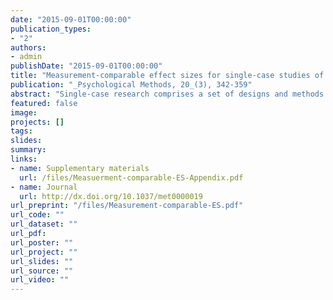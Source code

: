 ```yaml
---
date: "2015-09-01T00:00:00"
publication_types:
- "2"
authors:
- admin
publishDate: "2015-09-01T00:00:00"
title: "Measurement-comparable effect sizes for single-case studies of free-operant behavior"
publication: "_Psychological Methods, 20_(3), 342-359"
abstract: "Single-case research comprises a set of designs and methods for evaluating the effects of interventions, practices, or programs on individual cases, through comparison of outcomes measured at different points in time. Although there has long been interest in meta-analytic techniques for synthesizing single-case research, there has been little scrutiny of whether proposed effect sizes remain on a directly comparable metric when outcomes are measured using different operational procedures. Much of single-case research focuses on behavioral outcomes in free-operant contexts, which may be measured using a variety of different direct observation procedures. This article describes a suite of effect sizes for quantifying changes in free-operant behavior, motivated by an alternating renewal process model that allows measurement comparability to be established in precise terms. These effect size metrics have the advantage of comporting with how direct observation data are actually collected and summarized. Effect size estimators are proposed that are applicable when the behavior being measured remains stable within a given treatment condition. The methods are illustrated by 2 examples, including a re-analysis of a systematic review of the effects of choice-making opportunities on problem behavior."
featured: false
image: 
projects: []
tags: 
slides: 
summary: 
links:
- name: Supplementary materials
  url: /files/Measuerment-comparable-ES-Appendix.pdf
- name: Journal
  url: http://dx.doi.org/10.1037/met0000019
url_preprint: "/files/Measurement-comparable-ES.pdf"
url_code: ""
url_dataset: ""
url_pdf: 
url_poster: ""
url_project: ""
url_slides: ""
url_source: ""
url_video: ""
---
```


